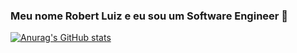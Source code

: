 ### Meu nome Robert Luiz e eu sou um Software Engineer 👋
[![Anurag's GitHub stats](https://github-readme-stats.vercel.app/api?username=robertlsc2016)](https://github.com/anuraghazra/github-readme-stats)
<!--
**robertlsc2016/robertlsc2016** is a ✨ _special_ ✨ repository because its `README.md` (this file) appears on your GitHub profile.

Here are some ideas to get you started:

- 🔭 I’m currently working on ...
- 🌱 I’m currently learning ...
- 👯 I’m looking to collaborate on ...
- 🤔 I’m looking for help with ...
- 💬 Ask me about ...
- 📫 How to reach me: ...
- 😄 Pronouns: ...
- ⚡ Fun fact: ...
-->
